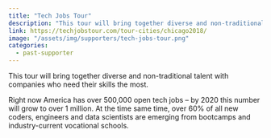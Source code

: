 ```yaml
---
title: "Tech Jobs Tour"
description: "This tour will bring together diverse and non-traditional talent with companies who need their skills the most."
link: https://techjobstour.com/tour-cities/chicago2018/
image: "/assets/img/supporters/tech-jobs-tour.png"
categories:
  - past-supporter
---
```


This tour will bring together diverse and non-traditional talent with companies who need their skills the most.

Right now America has over 500,000 open tech jobs – by 2020 this number will grow to over 1 million. At the time same time, over 60% of all new coders, engineers and data scientists are emerging from bootcamps and industry-current vocational schools.
